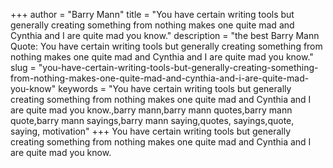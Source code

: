 +++
author = "Barry Mann"
title = "You have certain writing tools but generally creating something from nothing makes one quite mad and Cynthia and I are quite mad you know."
description = "the best Barry Mann Quote: You have certain writing tools but generally creating something from nothing makes one quite mad and Cynthia and I are quite mad you know."
slug = "you-have-certain-writing-tools-but-generally-creating-something-from-nothing-makes-one-quite-mad-and-cynthia-and-i-are-quite-mad-you-know"
keywords = "You have certain writing tools but generally creating something from nothing makes one quite mad and Cynthia and I are quite mad you know.,barry mann,barry mann quotes,barry mann quote,barry mann sayings,barry mann saying,quotes, sayings,quote, saying, motivation"
+++
You have certain writing tools but generally creating something from nothing makes one quite mad and Cynthia and I are quite mad you know.
